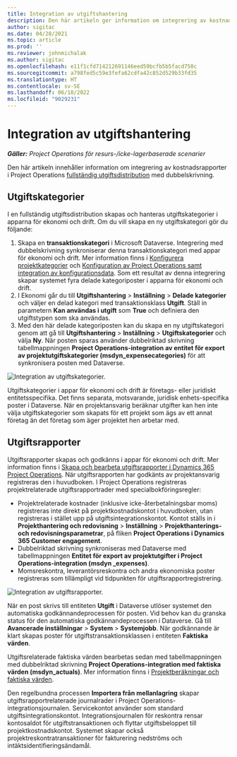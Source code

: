 ```yaml
---
title: Integration av utgiftshantering
description: Den här artikeln ger information om integrering av kostnadsrapporter i Project Operations med dubbelskrivning.
author: sigitac
ms.date: 04/28/2021
ms.topic: article
ms.prod: ''
ms.reviewer: johnmichalak
ms.author: sigitac
ms.openlocfilehash: e11f1cfd714212691146eed59bcfb5b5facd750c
ms.sourcegitcommit: a798fed5c59e3fefa62cdfa42c852d529b33fd35
ms.translationtype: HT
ms.contentlocale: sv-SE
ms.lasthandoff: 06/18/2022
ms.locfileid: "9029231"
---
```

# <a name="expense-management-integration"></a>Integration av utgiftshantering

_**Gäller:** Project Operations för resurs-/icke-lagerbaserade scenarier_

Den här artikeln innehåller information om integrering av kostnadsrapporter i Project Operations [fullständig utgiftsdistribution](../expense/expense-overview.md) med dubbelskrivning.

## <a name="expense-categories"></a>Utgiftskategorier

I en fullständig utgiftsdistribution skapas och hanteras utgiftskategorier i apparna för ekonomi och drift. Om du vill skapa en ny utgiftskategori gör du följande:

1. Skapa en **transaktionskategori** i Microsoft Dataverse. Integrering med dubbelskrivning synkroniserar denna transaktionskategori med appar för ekonomi och drift. Mer information finns i [Konfigurera projektkategorier](/dynamics365/project-operations/project-accounting/configure-project-categories) och [Konfiguration av Project Operations samt integration av konfigurationsdata](resource-dual-write-setup-integration.md). Som ett resultat av denna integrering skapar systemet fyra delade kategoriposter i apparna för ekonomi och drift.
2. I Ekonomi går du till **Utgiftshantering** > **Inställning** > **Delade kategorier** och väljer en delad kategori med transaktionsklass **Utgift**. Ställ in parametern **Kan användas i utgift** som **True** och definiera den utgiftstypen som ska användas.
3. Med den här delade kategoriposten kan du skapa en ny utgiftskategori genom att gå till **Utgiftshantering** > **Inställning** > **Utgiftskategorier** och välja **Ny**. När posten sparas använder dubbelriktad skrivning tabellmappningen **Project Operations-integration av entitet för export av projektutgiftskategorier (msdyn\_expensecategories)** för att synkronisera posten med Dataverse.

  ![Integration av utgiftskategorier.](./media/DW6ExpenseCategories.png)

Utgiftskategorier i appar för ekonomi och drift är företags- eller juridiskt entitetsspecifika. Det finns separata, motsvarande, juridisk enhets-specifika poster i Dataverse. När en projektansvarig beräknar utgifter kan hen inte välja utgiftskategorier som skapats för ett projekt som ägs av ett annat företag än det företag som äger projektet hen arbetar med. 

## <a name="expense-reports"></a>Utgiftsrapporter

Utgiftsrapporter skapas och godkänns i appar för ekonomi och drift. Mer information finns i [Skapa och bearbeta utgiftsrapporter i Dynamics 365 Project Operations](/learn/modules/create-process-expense-reports/). När utgiftsrapporten har godkänts av projektansvarig registreras den i huvudboken. I Project Operations registreras projektrelaterade utgiftsrapportrader med specialbokföringsregler:

  - Projektrelaterade kostnader (inklusive icke-återbetalningsbar moms) registreras inte direkt på projektkostnadskontot i huvudboken, utan registreras i stället upp på utgiftsintegrationskontot. Kontot ställs in i **Projekthantering och redovisning** > **Inställning** > **Projekthanterings- och redovisningsparametrar**, på fliken **Project Operations i Dynamics 365 Customer engagement**.
  - Dubbelriktad skrivning synkroniseras med Dataverse med tabellmappningen **Entitet för export av projektutgifter i Project Operations-integration (msdyn \_expenses)**.
  - Momsreskontra, leverantörsreskontra och andra ekonomiska poster registreras som tillämpligt vid tidpunkten för utgiftsrapportregistrering.

  ![Integration av utgiftsrapporter.](./media/DW6ExpenseReports.png)

När en post skrivs till entiteten **Utgift** i Dataverse utlöser systemet den automatiska godkännandeprocessen för posten. Vid behov kan du granska status för den automatiska godkännandeprocessen i Dataverse. Gå till **Avancerade inställningar** > **System** > **Systemjobb**. När godkännande är klart skapas poster för utgiftstransaktionsklassen i entiteten **Faktiska värden**.

Utgiftsrelaterade faktiska värden bearbetas sedan med tabellmappningen med dubbelriktad skrivning **Project Operations-integration med faktiska värden (msdyn\_actuals)**. Mer information finns i [Projektberäkningar och faktiska värden](resource-dual-write-estimates-actuals.md).

Den regelbundna processen **Importera från mellanlagring** skapar utgiftsrapportrelaterade journalrader i Project Operations-integrationsjournalen. Servicekontot använder som standard utgiftsintegrationskontot. Integrationsjournalen för reskontra rensar kontosaldot för utgiftstransaktionen och flyttar utgiftsbeloppet till projektkostnadskontot. Systemet skapar också projektreskontratransaktioner för fakturering nedströms och intäktsidentifieringsändamål.
